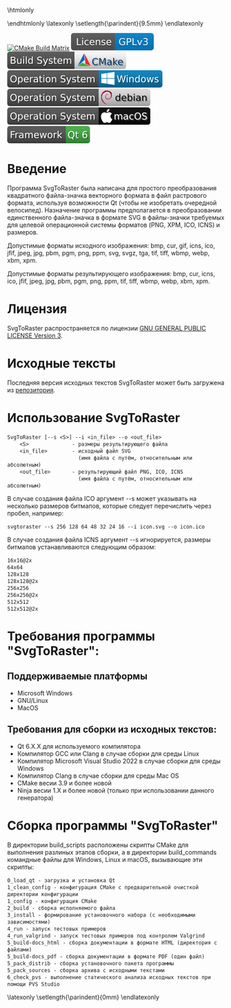 \htmlonly
<script type="text/javascript">
window.onload = addIndent;
</script>
\endhtmlonly
\latexonly
\setlength{\parindent}{9.5mm} 
\endlatexonly

[![CMake Build Matrix](https://github.com/GeorgKZ/SvgToRaster/actions/workflows/build_cmake.yml/badge.svg)](https://github.com/GeorgKZ/Candle/actions/workflows/build_cmake.yml)
[![License: GPL v3](doc/badges/License_GPLv3.svg)](https://www.gnu.org/licenses/gpl-3.0)
[![Build system](doc/badges/CMake.svg)](https://cmake.org)
[![Platform Windows](doc/badges/Windows.svg)](https://support.microsoft.com/ru-ru/windows)
[![Platform debian](doc/badges/debian.svg)](https://www.debian.org/)
[![Platform macOS](doc/badges/macOS.svg)](https://www.apple.com/os/macos/)
[![Framework Qt v6.X.X](doc/badges/Qt6.svg)](https://www.qt.io/product/qt6)


Введение
========

Программа SvgToRaster была написана для простого преобразования квадратного файла-значка
векторного формата в файл растрового формата, используя возможности Qt (чтобы
не изобретать очередной велосипед). Назначение программы предполагается в преобразовании
единственного файла-значка в формате SVG в файлы-значки требуемых для целевой операционной
системы форматов (PNG, XPM, ICO, ICNS) и размеров.

Допустимые форматы исходного изображения:
bmp, cur, gif, icns, ico, jfif, jpeg, jpg, pbm, pgm, png, ppm, svg, svgz, tga, tif,
tiff, wbmp, webp, xbm, xpm.

Допустимые форматы результирующего изображения:
bmp, cur, icns, ico, jfif, jpeg, jpg, pbm, pgm, png, ppm, tif, tiff, wbmp, webp,
xbm, xpm.

Лицензия
========

SvgToRaster распространяется по лицензии [GNU GENERAL PUBLIC LICENSE Version 3](https://www.gnu.org/licenses/gpl-3.0).

Исходные тексты
===============

Последняя версия исходных текстов SvgToRaster может быть загружена из
[репозитория](https://github.com/GeorgKZ/SvgToRaster).

Использование SvgToRaster
=========================
```
SvgToRaster [--s <S>] --i <in_file> --o <out_file>
    <S>              - размеры результирующего файла
    <in_file>        - исходный файл SVG
                       (имя файла с путём, относительным или абсолютным)
    <out_file>       - результирующий файл PNG, ICO, ICNS
                       (имя файла с путём, относительным или абсолютным)
```

В случае создания файла ICO аргумент --s может указывать на несколько размеров
битмапов, которые следует перечислить через пробел, например:
```
svgtoraster --s 256 128 64 48 32 24 16 --i icon.svg --o icon.ico
```

В случае создания файла ICNS аргумент --s игнорируется,
размеры битмапов устанавливаются следующим образом:
```
16x16@2x
64x64
128x128
128x128@2x
256x256
256x256@2x
512x512
512x512@2x
```

Требования программы "SvgToRaster":
===================================

Поддерживаемые платформы
------------------------
* Microsoft Windows
* GNU/Linux
* MacOS

Требования для сборки из исходных текстов:
------------------------------------------
* Qt 6.X.X для используемого компилятора
* Компилятор GCC или Clang в случае сборки для среды Linux
* Компилятор Microsoft Visual Studio 2022 в случае сборки для среды Windows
* Компилятор Clang в случае сборки для среды Mac OS
* CMake весии 3.9 и более новой
* Ninja весии 1.X и более новой (только при использовании данного генератора)

Cборка программы "SvgToRaster"
===================================

В директории build_scripts расположены скрипты CMake для выполнения разлиных
этапов сборки, а в директории build_commands командные файлы для Windows, Linux
и macOS, вызывающие эти скрипты:

```
0_load_qt - загрузка и установка Qt
1_clean_config - конфигурация CMake с предварительной очисткой директории конфигурации 
1_config - конфигурация CMake
2_build - сборка исполняемого файла
3_install - формирование установочного набора (с необходимыми зависимостями)
4_run - запуск тестовых примеров
4_run_valgrind - запуск тестовых примеров под контролем Valgrind
5_build-docs_html - сборка документации в формате HTML (директория с файлами)
5_build-docs_pdf - сборка документации в формате PDF (один файл)
5_pack_distrib - сборка установочного пакета программы
5_pack_sources - сборка архива с исходными текстами
6_check_pvs - выполнение статического анализа исходных текстов при помощи PVS Studio
```

\latexonly
\setlength{\parindent}{0mm} 
\endlatexonly
